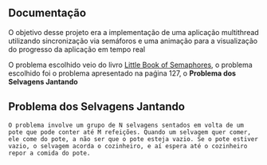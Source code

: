 ## Documentação

O objetivo desse projeto era a implementação de uma aplicação multithread utilizando sincronização via semáforos e uma animação para a visualização do progresso da aplicação em tempo real

O problema escolhido veio do livro [Little Book of Semaphores](https://greenteapress.com/wp/semaphores/), o problema escolhido foi o problema apresentado na paǵina 127, o **Problema dos Selvagens Jantando**

## **Problema dos Selvagens Jantando**

    O problema involve um grupo de N selvagens sentados em volta de um pote que pode conter até M refeições. Quando um selvagem quer comer, ele come do pote, a não ser que o pote esteja vazio. Se o pote estiver vazio, o selvagem acorda o cozinheiro, e aí espera até o cozinheiro repor a comida do pote.

